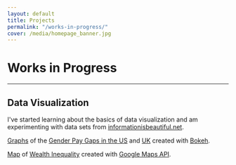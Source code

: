 ```yaml
---
layout: default
title: Projects
permalink: "/works-in-progress/"
cover: /media/homepage_banner.jpg
---
```


# Works in Progress

<hr/>

## Data Visualization

I've started learning about the basics of data visualization and am experimenting with data sets from [informationisbeautiful.net](https://informationisbeautiful.net/).

[Graphs](http://nickammann.com/hidden/datavis/PayGap.html) of the [Gender Pay Gaps in the US](https://docs.google.com/spreadsheets/d/1iS_v3pauWEOiHvpohQ5Gn0v1GH4lS-9xd9IIUtMfo5s/edit#gid=24) and [UK](https://docs.google.com/spreadsheets/d/1io1uIS6HKA0vMZa1xBfoOOlezdqwSGUB2gsGvkiQHlE/edit#gid=0) created with [Bokeh](https://bokeh.pydata.org/en/latest/).

[Map](http://nickammann.com/hidden/datavis/generatedMap.html) of [Wealth Inequality](https://docs.google.com/spreadsheets/d/1N_Hc-xKr7DQc8bZAvLROGWr5Cr-A6MfGnH91fFW3ZwA/edit#gid=1) created with [Google Maps API](https://developers.google.com/chart/interactive/docs/gallery/geochart).